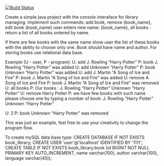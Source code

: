 [![Build Status](https://travis-ci.org/VadimSharomov/book-library-console.svg?branch=master)](https://travis-ci.org/VadimSharomov/book-library-console)


Create a simple java project with the console interaface for library managing. Implement such commands:
add book,
remove {book_name},
edit book {book_name}
               user enters new name: {book_name},
all books : return a list of all books ordered by name.

If there are few books with the same name show user the list of these books with the ability to choose only one.
Book should have name and author.
For storing books use relational data base. 

Example (U - user, P - program):
U: add J. Rowling “Harry Potter”
P: book J. Rowling “Harry Potter” was added 
U: add Unknown “Harry Potter”
P: book Unknown “Harry Potter” was added 
U: add J. Martin “A Song of Ice and Fire”
P: book J. Martin “A Song of Ice and Fire” was added 
U: remove A Song of Ice and Fire
P: book J. Martin “A Song of Ice and Fire” was removed 
U: all books
P: Our books : 
           		 J. Rowling “Harry Potter”
          		 Unknown “Harry Potter”
U: remove Harry Potter
P: we have few books with such name please choose one by typing a number of book:
    J. Rowling “Harry Potter”
    Unknown “Harry Potter”

U: 2
P: book Unknown “Harry Potter” was removed

This was just an example, feel free to use your creativity to change the program flow.


To create mySQL data base type:
CREATE DATABASE IF NOT EXISTS book_library;
CREATE USER 'user'@'localhost' IDENTIFIED BY '1111';
CREATE TABLE IF NOT EXISTS book_library.book (id BIGINT NOT NULL PRIMARY KEY AUTO_INCREMENT, name varchar(100), author varchar(100), language varchar(45));